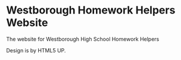 # Westborough Homework Helpers Website
The website for Westborough High School Homework Helpers

Design is by HTML5 UP.